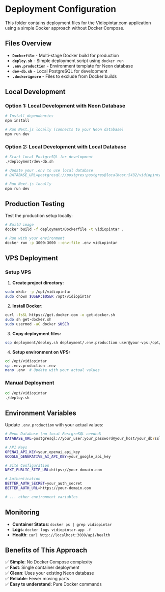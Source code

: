 # Deployment Configuration

This folder contains deployment files for the Vidiopintar.com application using a simple Docker approach without Docker Compose.

## Files Overview

- **`Dockerfile`** - Multi-stage Docker build for production
- **`deploy.sh`** - Simple deployment script using `docker run`
- **`.env.production`** - Environment template for Neon database
- **`dev-db.sh`** - Local PostgreSQL for development
- **`.dockerignore`** - Files to exclude from Docker builds

## Local Development

### Option 1: Local Development with Neon Database
```bash
# Install dependencies
npm install

# Run Next.js locally (connects to your Neon database)
npm run dev
```

### Option 2: Local Development with Local Database
```bash
# Start local PostgreSQL for development
./deployment/dev-db.sh

# Update your .env to use local database
# DATABASE_URL=postgresql://postgres:postgres@localhost:5432/vidiopintar

# Run Next.js locally
npm run dev
```

## Production Testing

Test the production setup locally:

```bash
# Build image
docker build -f deployment/Dockerfile -t vidiopintar .

# Run with your environment
docker run -p 3000:3000 --env-file .env vidiopintar
```

## VPS Deployment

### Setup VPS

1. **Create project directory:**
```bash
sudo mkdir -p /opt/vidiopintar
sudo chown $USER:$USER /opt/vidiopintar
```

2. **Install Docker:**
```bash
curl -fsSL https://get.docker.com -o get-docker.sh
sudo sh get-docker.sh
sudo usermod -aG docker $USER
```

3. **Copy deployment files:**
```bash
scp deployment/deploy.sh deployment/.env.production user@your-vps:/opt/vidiopintar/
```

4. **Setup environment on VPS:**
```bash
cd /opt/vidiopintar
cp .env.production .env
nano .env  # Update with your actual values
```

### Manual Deployment

```bash
cd /opt/vidiopintar
./deploy.sh
```

## Environment Variables

Update `.env.production` with your actual values:

```bash
# Neon Database (no local PostgreSQL needed)
DATABASE_URL=postgresql://your_user:your_password@your_host/your_db?sslmode=require

# API Keys
OPENAI_API_KEY=your_openai_api_key
GOOGLE_GENERATIVE_AI_API_KEY=your_google_api_key

# Site Configuration
NEXT_PUBLIC_SITE_URL=https://your-domain.com

# Authentication
BETTER_AUTH_SECRET=your_auth_secret
BETTER_AUTH_URL=https://your-domain.com

# ... other environment variables
```

## Monitoring

- **Container Status**: `docker ps | grep vidiopintar`
- **Logs**: `docker logs vidiopintar-app -f`
- **Health**: `curl http://localhost:3000/api/health`

## Benefits of This Approach

✅ **Simple**: No Docker Compose complexity  
✅ **Fast**: Single container deployment  
✅ **Clean**: Uses your existing Neon database  
✅ **Reliable**: Fewer moving parts  
✅ **Easy to understand**: Pure Docker commands